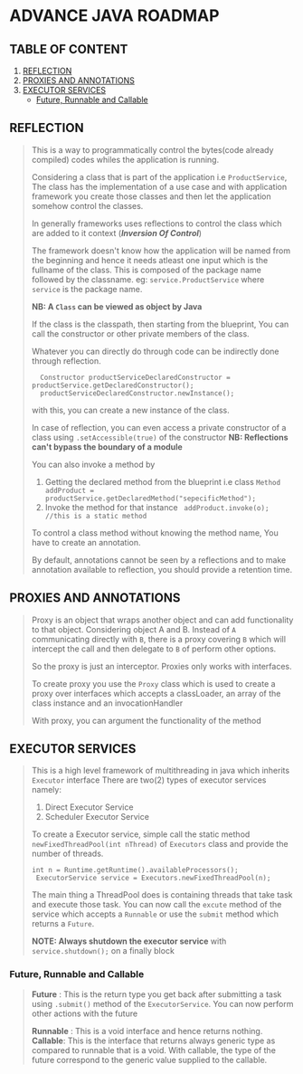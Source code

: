 # ADVANCE JAVA ROADMAP

## TABLE OF CONTENT

1. [REFLECTION](#reflection)
2. [PROXIES AND ANNOTATIONS](#proxies-and-annotations)
3. [EXECUTOR SERVICES](#executor-services)
    - [Future, Runnable and Callable](#future-runnable-and-callable)

## REFLECTION

> This is a way to programmatically control the bytes(code already compiled) codes whiles the application
> is running.
>
> Considering a class that is part of the application i.e `ProductService`,
> The class has the implementation of a use case and with application framework you create
> those classes and then let the application somehow control the classes.
>
> In generally frameworks uses reflections to control the class which are added to it
> context (_**Inversion Of Control**_)
>
> The framework doesn't know how the application will be named from the beginning and hence it
> needs atleast one input which is the fullname of the class.
> This is composed of the package name followed by the classname.
> eg: `service.ProductService` where `service` is the package name.
>
> **NB: A `Class` can be viewed as object by Java**
>
> If the class is the classpath, then starting from the blueprint,
> You can call the constructor or other private members of the class.
>
> Whatever you can directly do through code can be indirectly done through reflection.
>
> ```angular2html
>   Constructor productServiceDeclaredConstructor = productService.getDeclaredConstructor();
>   productServiceDeclaredConstructor.newInstance();
> ```
> with this, you can create a new instance of the class.
>
> In case of reflection, you can even access a private constructor of a class using `.setAccessible(true)`
> of the constructor
> **NB: Reflections can't bypass the boundary of a module**
> 
> You can also invoke a method by 
> 1. Getting the declared method from the blueprint i.e class
>  `Method addProduct = productService.getDeclaredMethod("sepecificMethod");`
> 2. Invoke the method for that instance
> ` addProduct.invoke(o); //this is a static method`
>
>  To control a class method without knowing the method name,
>  You have to create an annotation.
> 
> By default, annotations cannot be seen by a reflections and to make annotation
> available to reflection, you should provide a retention time.

## PROXIES AND ANNOTATIONS

> Proxy is an object that wraps another object and can add functionality to that object.
> Considering object A and B. Instead of `A` communicating directly with `B`, there is a 
> proxy covering `B` which will intercept the call and then delegate to `B` of perform
> other options.
> 
> So the proxy is just an interceptor.
> Proxies only works with interfaces.
> 
> To create proxy you use the `Proxy` class which is used to create a proxy over interfaces
> which accepts a classLoader, an array of the class instance and an invocationHandler
> 
> With proxy, you can argument the functionality of the method

## EXECUTOR SERVICES

> This is a high level framework of multithreading in java which inherits `Executor` interface
> There are two(2) types of executor services namely:
> 1. Direct Executor Service
> 2. Scheduler Executor Service
> 
> To create a Executor service, simple call the static method `newFixedThreadPool(int nThread)`
> of `Executors` class and provide the number of threads.
> 
> ```angular2html
 > int n = Runtime.getRuntime().availableProcessors();
>  ExecutorService service = Executors.newFixedThreadPool(n);
> ```
> 
> The main thing a ThreadPool does is containing threads that take task and execute those
> task.
> You can now call the `excute` method of the service which accepts a `Runnable` or use
> the `submit` method which returns a `Future`.
> 
> **NOTE: Always shutdown the executor service** with `service.shutdown();` on a finally block
### Future, Runnable and Callable
> **Future** : This is the return type you get back after submitting a task using `.submit()`
> method of the `ExecutorService`.
> You can now perform other actions with the future
> 
> **Runnable** : This is a void interface and hence returns nothing.
> **Callable**: This is the interface that returns always generic type as compared to 
> runnable that is a void. With callable, the type of the future correspond to the generic
> value supplied to the callable.

